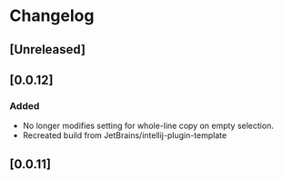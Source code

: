 <!-- Keep a Changelog guide -> https://keepachangelog.com -->

#  Changelog

## [Unreleased]

## [0.0.12]
### Added
- No longer modifies setting for whole-line copy on empty selection.
- Recreated build from JetBrains/intellij-plugin-template

## [0.0.11]